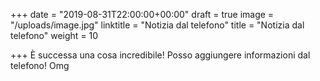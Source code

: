 +++
date = "2019-08-31T22:00:00+00:00"
draft = true
image = "/uploads/image.jpg"
linktitle = "Notizia dal telefono"
title = "Notizia dal telefono"
weight = 10

+++
È successa una cosa incredibile! Posso aggiungere informazioni dal telefono! Omg 